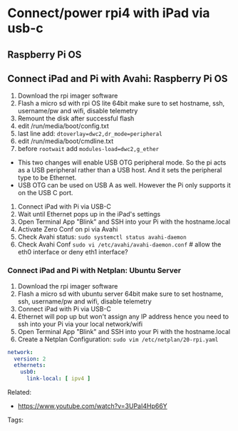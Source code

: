 # Connect/power rpi4 with iPad via usb-c

## Raspberry Pi OS


## Connect iPad and Pi with Avahi: Raspberry Pi OS

1. Download the rpi imager software
2. Flash a micro sd with rpi OS lite 64bit make sure to set hostname, ssh, username/pw and wifi, disable telemetry
3. Remount the disk after successful flash 
  1. edit /run/media/boot/config.txt 
  2. last line add: `dtoverlay=dwc2,dr_mode=peripheral`
  3. edit /run/media/boot/cmdline.txt
  4. before `rootwait` add `modules-load=dwc2,g_ether`

* This two changes will enable USB OTG peripheral mode. So the pi acts as a USB peripheral rather than a USB host. And it sets the peripheral type to be Ethernet.
* USB OTG can be used on USB A as well. However the Pi only supports it on the USB C port.

1. Connect iPad with Pi via USB-C
2. Wait until Ethernet pops up in the iPad's settings
3. Open Terminal App "Blink" and SSH into your Pi with the hostname.local
4. Activate Zero Conf on pi via Avahi 
  1. Check Avahi status: `sudo systemctl status avahi-daemon`
  2. Check Avahi Conf `sudo vi /etc/avahi/avahi-daemon.conf` \# allow the eth0 interface or deny eth1 interface?

### Connect iPad and Pi with Netplan: Ubuntu Server

1. Download the rpi imager software
2. Flash a micro sd with ubuntu server 64bit make sure to set hostname, ssh, username/pw and wifi, disable telemetry
1. Connect iPad with Pi via USB-C
2. Ethernet will pop up but won't assign any IP address hence you need to ssh into your Pi via your local network/wifi
3. Open Terminal App "Blink" and SSH into your Pi with the hostname.local
4. Create a Netplan Configuration: `sudo vim /etc/netplan/20-rpi.yaml`

```yaml
network:
  version: 2
  ethernets:
    usb0:
      link-local: [ ipv4 ]
```

Related:

* <https://www.youtube.com/watch?v=3UPaI4Hp66Y>

Tags:
